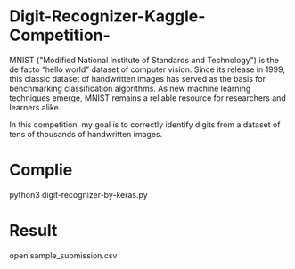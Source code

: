 # Digit-Recognizer-Kaggle-Competition-
MNIST ("Modified National Institute of Standards and Technology") is the de facto “hello world” dataset of computer vision. Since its release in 1999, this classic dataset of handwritten images has served as the basis for benchmarking classification algorithms. As new machine learning techniques emerge, MNIST remains a reliable resource for researchers and learners alike.

In this competition, my goal is to correctly identify digits from a dataset of tens of thousands of handwritten images. 
# Complie
python3 digit-recognizer-by-keras.py
# Result
open sample_submission.csv
